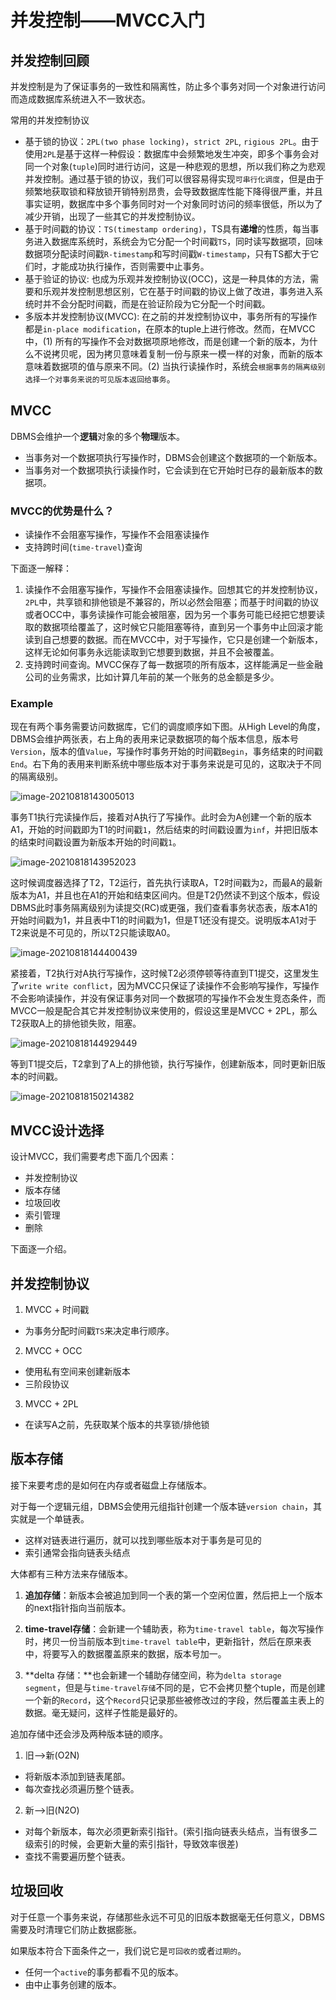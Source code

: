 # 并发控制——MVCC入门

## 并发控制回顾

并发控制是为了保证事务的一致性和隔离性，防止多个事务对同一个对象进行访问而造成数据库系统进入不一致状态。

常用的并发控制协议

* 基于锁的协议：`2PL(two phase locking)`，`strict 2PL`, `rigious 2PL`。由于使用`2PL`是基于这样一种假设：数据库中会频繁地发生冲突，即多个事务会对同一个对象(`tuple`)同时进行访问，这是一种悲观的思想，所以我们称之为悲观并发控制。通过基于锁的协议，我们可以很容易得实现`可串行化调度`，但是由于频繁地获取锁和释放锁开销特别昂贵，会导致数据库性能下降得很严重，并且事实证明，数据库中多个事务同时对一个对象同时访问的频率很低，所以为了减少开销，出现了一些其它的并发控制协议。
* 基于时间戳的协议：`TS(timestamp ordering)`，TS具有**递增**的性质，每当事务进入数据库系统时，系统会为它分配一个时间戳`TS`，同时读写数据项，回味数据项分配读时间戳`R-timestamp`和写时间戳`W-timestamp`，只有TS都大于它们时，才能成功执行操作，否则需要中止事务。
* 基于验证的协议: 也成为乐观并发控制协议(OCC)，这是一种具体的方法，需要和乐观并发控制思想区别，它在基于时间戳的协议上做了改进，事务进入系统时并不会分配时间戳，而是在验证阶段为它分配一个时间戳。
* 多版本并发控制协议(MVCC): 在之前的并发控制协议中，事务所有的写操作都是`in-place modification`，在原本的tuple上进行修改。然而，在MVCC中，(1) 所有的写操作不会对数据项原地修改，而是创建一个新的版本，为什么不说拷贝呢，因为拷贝意味着复制一份与原来一模一样的对象，而新的版本意味着数据项的值与原来不同。(2) 当执行读操作时，系统会`根据事务的隔离级别选择一个对事务来说的可见版本返回给事务`。

## MVCC

DBMS会维护一个**逻辑**对象的多个**物理**版本。

* 当事务对一个数据项执行写操作时，DBMS会创建这个数据项的一个新版本。
* 当事务对一个数据项执行读操作时，它会读到在它开始时已存的最新版本的数据项。

### MVCC的优势是什么？

* 读操作不会阻塞写操作，写操作不会阻塞读操作
* 支持跨时间(`time-travel`)查询

下面逐一解释：

1. 读操作不会阻塞写操作，写操作不会阻塞读操作。回想其它的并发控制协议，`2PL`中，共享锁和排他锁是不兼容的，所以必然会阻塞；而基于时间戳的协议或者OCC中，事务读操作可能会被阻塞，因为另一个事务可能已经把它想要读取的数据项给覆盖了，这时候它只能阻塞等待，直到另一个事务中止回滚才能读到自己想要的数据。而在MVCC中，对于写操作，它只是创建一个新版本，这样无论如何事务永远能读取到它想要到数据，并且不会被覆盖。
2. 支持跨时间查询。MVCC保存了每一数据项的所有版本，这样能满足一些金融公司的业务需求，比如计算几年前的某一个账务的总金额是多少。

### Example

现在有两个事务需要访问数据库，它们的调度顺序如下图。从High Level的角度，DBMS会维护两张表，右上角的表用来记录数据项的每个版本信息，版本号`Version`，版本的值`Value`，写操作时事务开始的时间戳`Begin`，事务结束的时间戳`End`。右下角的表用来判断系统中哪些版本对于事务来说是可见的，这取决于不同的隔离级别。

![image-20210818143005013](.\figure\image-20210818143005013.png)



事务T1执行完读操作后，接着对A执行了写操作。此时会为A创建一个新的版本A1，开始的时间戳即为T1的时间戳`1`，然后结束的时间戳设置为`inf`，并把旧版本的结束时间戳设置为新版本开始的时间戳`1`。

![image-20210818143952023](.\figure\image-20210818143952023.png)

这时候调度器选择了T2，T2运行，首先执行读取A，T2时间戳为`2`，而最A的最新版本为A1，并且也在A1的开始和结束区间内。但是T2仍然读不到这个版本，假设DBMS此时事务隔离级别为读提交(RC)或更强，我们查看事务状态表，版本A1的开始时间戳为1，并且表中T1的时间戳为1，但是T1还没有提交。说明版本A1对于T2来说是不可见的，所以T2只能读取A0。

![image-20210818144400439](.\figure\image-20210818144400439.png)

紧接着，T2执行对A执行写操作，这时候T2必须停顿等待直到T1提交，这里发生了`write write conflict`，因为MVCC只保证了读操作不会影响写操作，写操作不会影响读操作，并没有保证事务对同一个数据项的写操作不会发生竞态条件，而MVCC一般是配合其它并发控制协议来使用的，假设这里是MVCC + 2PL，那么T2获取A上的排他锁失败，阻塞。

![image-20210818144929449](.\figure\image-20210818144929449.png)

等到T1提交后，T2拿到了A上的排他锁，执行写操作，创建新版本，同时更新旧版本的时间戳。

![image-20210818150214382](.\figure\image-20210818150214382.png)

## MVCC设计选择

设计MVCC，我们需要考虑下面几个因素：

* 并发控制协议
* 版本存储
* 垃圾回收
* 索引管理
* 删除

下面逐一介绍。

## 并发控制协议

1. MVCC + 时间戳

* 为事务分配时间戳`TS`来决定串行顺序。

2. MVCC + OCC

* 使用私有空间来创建新版本
* 三阶段协议

3. MVCC + 2PL

* 在读写A之前，先获取某个版本的共享锁/排他锁

## 版本存储

接下来要考虑的是如何在内存或者磁盘上存储版本。

对于每一个逻辑元组，DBMS会使用元组指针创建一个版本链`version chain`，其实就是一个单链表。

* 这样对链表进行遍历，就可以找到哪些版本对于事务是可见的
* 索引通常会指向链表头结点

大体都有三种方法来存储版本。

1. **追加存储**：新版本会被追加到同一个表的第一个空闲位置，然后把上一个版本的next指针指向当前版本。
2. **time-travel存储**：会新建一个辅助表，称为`time-travel table`，每次写操作时，拷贝一份当前版本到`time-travel table`中，更新指针，然后在原来表中，将要写入的数据覆盖原来的数据，版本号加一。

3. **delta 存储：**也会新建一个辅助存储空间，称为`delta storage segment`，但是与`time-travel存储`不同的是，它不会拷贝整个tuple，而是创建一个新的`Record`，这个`Record`只记录那些被修改过的字段，然后覆盖主表上的数据。毫无疑问，这样子性能是最好的。

追加存储中还会涉及两种版本链的顺序。

1. 旧-->新(O2N)

* 将新版本添加到链表尾部。
* 每次查找必须遍历整个链表。

2. 新-->旧(N2O)

* 对每个新版本，每次必须更新索引指针。(索引指向链表头结点，当有很多二级索引的时候，会更新大量的索引指针，导致效率很差)
* 查找不需要遍历整个链表。

## 垃圾回收

对于任意一个事务来说，存储那些永远不可见的旧版本数据毫无任何意义，DBMS需要及时清理它们防止数据膨胀。

如果版本符合下面条件之一，我们说它是`可回收的`或者`过期的`。

* 任何一个`active`的事务都看不见的版本。
* 由中止事务创建的版本。